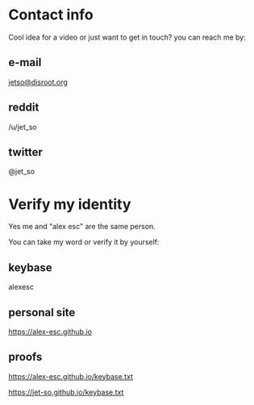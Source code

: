 # Contact info

Cool idea for a video or just want to get in touch? you can reach me by:

## e-mail

jetso@disroot.org

## reddit

/u/jet_so

## twitter

@jet_so

# Verify my identity

Yes me and "alex esc" are the same person.

You can take my word or verify it by yourself:

## keybase

alexesc

## personal site

https://alex-esc.github.io

## proofs

https://alex-esc.github.io/keybase.txt

https://jet-so.github.io/keybase.txt
